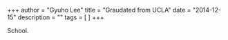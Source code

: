 +++
author = "Gyuho Lee"
title = "Graudated from UCLA"
date = "2014-12-15"
description = ""
tags = [
]
+++

School.
<!--more-->
